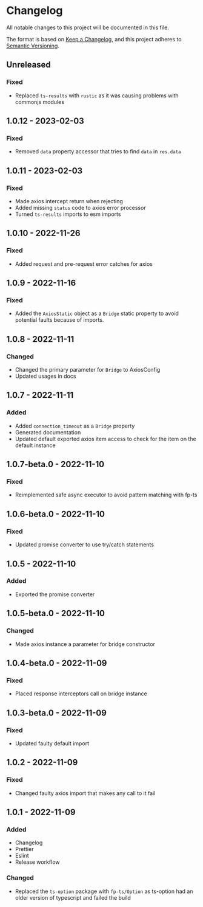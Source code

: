 # Changelog

All notable changes to this project will be documented in this file.

The format is based on [Keep a Changelog](https://keepachangelog.com/en/1.0.0/),
and this project adheres to [Semantic Versioning](https://semver.org/spec/v2.0.0.html).

## Unreleased
### Fixed
- Replaced `ts-results` with `rustic` as it was causing problems with commonjs modules

## 1.0.12 - 2023-02-03
### Fixed
- Removed `data` property accessor that tries to find `data` in `res.data`

## 1.0.11 - 2023-02-03
### Fixed
- Made axios intercept return when rejecting
- Added missing `status` code to axios error processor
- Turned `ts-results` imports to esm imports

## 1.0.10 - 2022-11-26
### Fixed
- Added request and pre-request error catches for axios

## 1.0.9 - 2022-11-16
### Fixed
- Added the `AxiosStatic` object as a `Bridge` static property to avoid potential faults because of imports.

## 1.0.8 - 2022-11-11
### Changed
- Changed the primary parameter for `Bridge` to AxiosConfig
- Updated usages in docs

## 1.0.7 - 2022-11-11
### Added
- Added `connection_timeout` as a `Bridge` property
- Generated documentation
- Updated default exported axios item access to check for the item on the default instance

## 1.0.7-beta.0 - 2022-11-10
### Fixed
- Reimplemented safe async executor to avoid pattern matching with fp-ts

## 1.0.6-beta.0 - 2022-11-10
### Fixed
- Updated promise converter to use try/catch statements

## 1.0.5 - 2022-11-10
### Added
- Exported the promise converter

## 1.0.5-beta.0 - 2022-11-10
### Changed
- Made axios instance a parameter for bridge constructor

## 1.0.4-beta.0 - 2022-11-09
### Fixed
- Placed response interceptors call on bridge instance

## 1.0.3-beta.0 - 2022-11-09
### Fixed
- Updated faulty default import

## 1.0.2 - 2022-11-09
### Fixed
- Changed faulty axios import that makes any call to it fail

## 1.0.1 - 2022-11-09
### Added
- Changelog
- Prettier
- Eslint
- Release workflow

### Changed
- Replaced the `ts-option` package with `fp-ts/Option` as ts-option had an older version of typescript and failed the build
